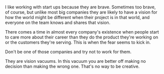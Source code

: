 

I like working with start ups because they are brave. Sometimes too brave, of course, but unlike most big
companies they are likely to have a vision for how the world might be different when their project is in that
world, and everyone on the team knows and shares that vision.

There comes a time in almost every company's existence when people start to care more about their career than
they do the product they're working on or the customers they're serving. This is when the fear seems to kick
in.

Don't be one of those companies and try not to work for them.

They are vision vacuums. In this vacuum you are better off making no decision than making the
wrong one. That's no way to be creative.